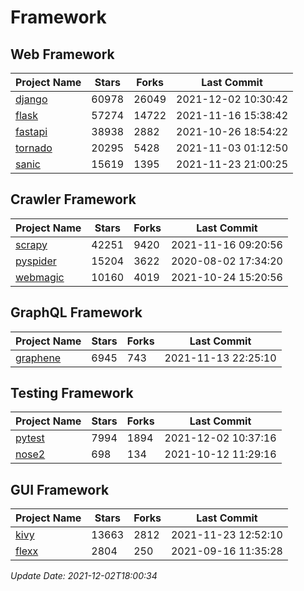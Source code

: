 # Framework

## Web Framework
| Project Name | Stars | Forks | Last Commit |
| ------------ | ----- | ----- | ----------- |
| [django](https://github.com/django/django) | 60978 | 26049 | 2021-12-02 10:30:42 |
| [flask](https://github.com/pallets/flask) | 57274 | 14722 | 2021-11-16 15:38:42 |
| [fastapi](https://github.com/tiangolo/fastapi) | 38938 | 2882 | 2021-10-26 18:54:22 |
| [tornado](https://github.com/tornadoweb/tornado) | 20295 | 5428 | 2021-11-03 01:12:50 |
| [sanic](https://github.com/sanic-org/sanic) | 15619 | 1395 | 2021-11-23 21:00:25 |

## Crawler Framework
| Project Name | Stars | Forks | Last Commit |
| ------------ | ----- | ----- | ----------- |
| [scrapy](https://github.com/scrapy/scrapy) | 42251 | 9420 | 2021-11-16 09:20:56 |
| [pyspider](https://github.com/binux/pyspider) | 15204 | 3622 | 2020-08-02 17:34:20 |
| [webmagic](https://github.com/code4craft/webmagic) | 10160 | 4019 | 2021-10-24 15:20:56 |

## GraphQL Framework
| Project Name | Stars | Forks | Last Commit |
| ------------ | ----- | ----- | ----------- |
| [graphene](https://github.com/graphql-python/graphene) | 6945 | 743 | 2021-11-13 22:25:10 |

## Testing Framework
| Project Name | Stars | Forks | Last Commit |
| ------------ | ----- | ----- | ----------- |
| [pytest](https://github.com/pytest-dev/pytest) | 7994 | 1894 | 2021-12-02 10:37:16 |
| [nose2](https://github.com/nose-devs/nose2) | 698 | 134 | 2021-10-12 11:29:16 |

## GUI Framework
| Project Name | Stars | Forks | Last Commit |
| ------------ | ----- | ----- | ----------- |
| [kivy](https://github.com/kivy/kivy) | 13663 | 2812 | 2021-11-23 12:52:10 |
| [flexx](https://github.com/flexxui/flexx) | 2804 | 250 | 2021-09-16 11:35:28 |

*Update Date: 2021-12-02T18:00:34*